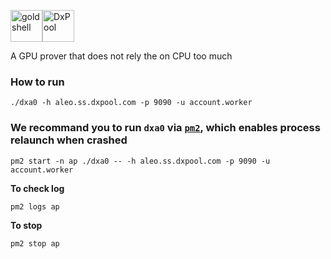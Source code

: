 <img src="https://www.dxpool.com/help/_nuxt/img/logo.0d86a52.svg" alt="goldshell" height="51" /><img src="https://assets-global.website-files.com/5e990b3bae81cf4a03433c58/5f347d008da2e477a3c61fca_Aleo-logo-white.png" alt="DxPool" height="51"/>

A GPU prover that does not rely the on CPU too much

### How to run
```
./dxa0 -h aleo.ss.dxpool.com -p 9090 -u account.worker
```

### We recommand you to run `dxa0` via [`pm2`](https://github.com/Unitech/pm2), which enables process relaunch when crashed
```
pm2 start -n ap ./dxa0 -- -h aleo.ss.dxpool.com -p 9090 -u account.worker
```

**To check log**
```
pm2 logs ap
```

**To stop**
```
pm2 stop ap
```